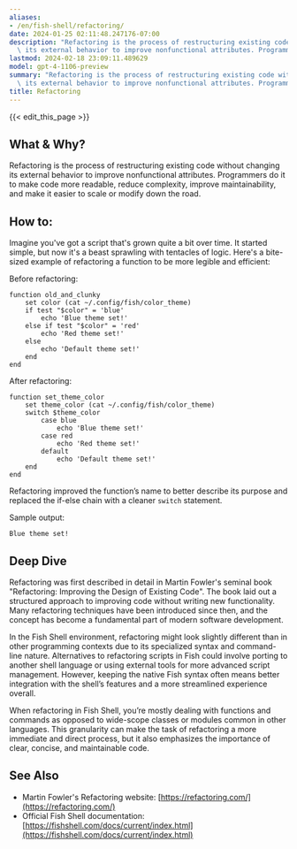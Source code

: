 ```yaml
---
aliases:
- /en/fish-shell/refactoring/
date: 2024-01-25 02:11:48.247176-07:00
description: "Refactoring is the process of restructuring existing code without changing\
  \ its external behavior to improve nonfunctional attributes. Programmers do it to\u2026"
lastmod: 2024-02-18 23:09:11.489629
model: gpt-4-1106-preview
summary: "Refactoring is the process of restructuring existing code without changing\
  \ its external behavior to improve nonfunctional attributes. Programmers do it to\u2026"
title: Refactoring
---
```


{{< edit_this_page >}}

## What & Why?
Refactoring is the process of restructuring existing code without changing its external behavior to improve nonfunctional attributes. Programmers do it to make code more readable, reduce complexity, improve maintainability, and make it easier to scale or modify down the road.

## How to:
Imagine you've got a script that's grown quite a bit over time. It started simple, but now it's a beast sprawling with tentacles of logic. Here's a bite-sized example of refactoring a function to be more legible and efficient:

Before refactoring:
```fish
function old_and_clunky
    set color (cat ~/.config/fish/color_theme)
    if test "$color" = 'blue'
        echo 'Blue theme set!'
    else if test "$color" = 'red'
        echo 'Red theme set!'
    else
        echo 'Default theme set!'
    end
end
```

After refactoring:
```fish
function set_theme_color
    set theme_color (cat ~/.config/fish/color_theme)
    switch $theme_color
        case blue
            echo 'Blue theme set!'
        case red
            echo 'Red theme set!'
        default
            echo 'Default theme set!'
    end
end
```
Refactoring improved the function’s name to better describe its purpose and replaced the if-else chain with a cleaner `switch` statement.

Sample output:
```
Blue theme set!
```

## Deep Dive
Refactoring was first described in detail in Martin Fowler's seminal book "Refactoring: Improving the Design of Existing Code". The book laid out a structured approach to improving code without writing new functionality. Many refactoring techniques have been introduced since then, and the concept has become a fundamental part of modern software development.

In the Fish Shell environment, refactoring might look slightly different than in other programming contexts due to its specialized syntax and command-line nature. Alternatives to refactoring scripts in Fish could involve porting to another shell language or using external tools for more advanced script management. However, keeping the native Fish syntax often means better integration with the shell’s features and a more streamlined experience overall.

When refactoring in Fish Shell, you’re mostly dealing with functions and commands as opposed to wide-scope classes or modules common in other languages. This granularity can make the task of refactoring a more immediate and direct process, but it also emphasizes the importance of clear, concise, and maintainable code.

## See Also
- Martin Fowler's Refactoring website: [https://refactoring.com/](https://refactoring.com/)
- Official Fish Shell documentation: [https://fishshell.com/docs/current/index.html](https://fishshell.com/docs/current/index.html)
